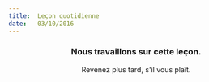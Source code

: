 ```yaml
---
title:  Leçon quotidienne
date:   03/10/2016
---
```


### <center>Nous travaillons sur cette leçon.</center>
<center>Revenez plus tard, s'il vous plaît.</center>